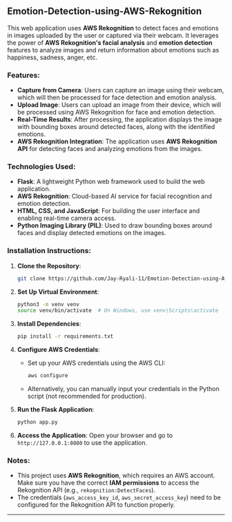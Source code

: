 ## Emotion-Detection-using-AWS-Rekognition

This web application uses **AWS Rekognition** to detect faces and emotions in images uploaded by the user or captured via their webcam. It leverages the power of **AWS Rekognition's facial analysis** and **emotion detection** features to analyze images and return information about emotions such as happiness, sadness, anger, etc.

### Features:
- **Capture from Camera**: Users can capture an image using their webcam, which will then be processed for face detection and emotion analysis.
- **Upload Image**: Users can upload an image from their device, which will be processed using AWS Rekognition for face and emotion detection.
- **Real-Time Results**: After processing, the application displays the image with bounding boxes around detected faces, along with the identified emotions.
- **AWS Rekognition Integration**: The application uses **AWS Rekognition API** for detecting faces and analyzing emotions from the images.

### Technologies Used:
- **Flask**: A lightweight Python web framework used to build the web application.
- **AWS Rekognition**: Cloud-based AI service for facial recognition and emotion detection.
- **HTML, CSS, and JavaScript**: For building the user interface and enabling real-time camera access.
- **Python Imaging Library (PIL)**: Used to draw bounding boxes around faces and display detected emotions on the images.

### Installation Instructions:

1. **Clone the Repository**:
   ```bash
   git clone https://github.com/Jay-Ryali-11/Emotion-Detection-using-AWS-Rekognition.git
   ```

2. **Set Up Virtual Environment**:
   ```bash
   python3 -m venv venv
   source venv/bin/activate  # On Windows, use venv\Scripts\activate
   ```

3. **Install Dependencies**:
   ```bash
   pip install -r requirements.txt
   ```

4. **Configure AWS Credentials**:
   - Set up your AWS credentials using the AWS CLI:
     ```bash
     aws configure
     ```
   - Alternatively, you can manually input your credentials in the Python script (not recommended for production).

5. **Run the Flask Application**:
   ```bash
   python app.py
   ```

6. **Access the Application**:
   Open your browser and go to `http://127.0.0.1:8080` to use the application.

### Notes:
- This project uses **AWS Rekognition**, which requires an AWS account. Make sure you have the correct **IAM permissions** to access the Rekognition API (e.g., `rekognition:DetectFaces`).
- The credentials (`aws_access_key_id`, `aws_secret_access_key`) need to be configured for the Rekognition API to function properly.
  
---
